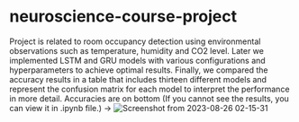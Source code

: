 # neuroscience-course-project
Project is related to room occupancy detection using environmental observations such as temperature, humidity and CO2 level.
Later we implemented LSTM and GRU models with various configurations and hyperparameters to achieve optimal results.
Finally, we compared the accuracy results in a table that includes thirteen different models and represent the confusion matrix for each model to interpret the performance in more detail.
Accuracies are on bottom (If you cannot see the results, you can view it in .ipynb file.) ->
![Screenshot from 2023-08-26 02-15-31]( https://github.com/gamma19/neuroscience-python-project/assets/61944226/ce51d533-cb29-4430-8581-249eeeb71da4 )

